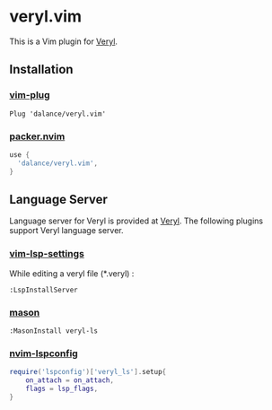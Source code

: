 # veryl.vim

This is a Vim plugin for [Veryl](https://github.com/dalance/veryl).

## Installation

### [vim-plug](https://github.com/junegunn/vim-plug)

```vim
Plug 'dalance/veryl.vim'
```

### [packer.nvim](https://github.com/wbthomason/packer.nvim)

```lua
use {
  'dalance/veryl.vim',
}
```

## Language Server

Language server for Veryl is provided at [Veryl](https://github.com/dalance/veryl).
The following plugins support Veryl language server.

### [vim-lsp-settings](https://github.com/mattn/vim-lsp-settings)

While editing a veryl file (*.veryl) :

```
:LspInstallServer
```

### [mason](https://github.com/williamboman/mason.nvim)

```
:MasonInstall veryl-ls
```

### [nvim-lspconfig](https://github.com/neovim/nvim-lspconfig)

```lua
require('lspconfig')['veryl_ls'].setup{
    on_attach = on_attach,
    flags = lsp_flags,
}
```
